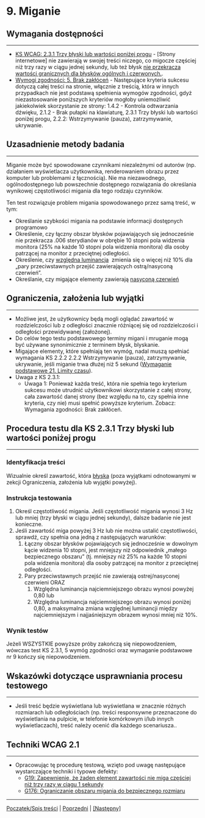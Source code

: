 # 9. Miganie

## Wymagania dostępności
---------------------
-   [KS WCAG: 2.3.1 Trzy błyski lub wartości poniżej progu](http://www.w3.org/TR/UNDERSTANDING-WCAG20/seizure-does-not-violate.html) - \[Strony internetowe\] nie zawierają w swojej treści niczego, co migocze częściej niż trzy razy w ciągu jednej sekundy, lub też błysk [nie przekracza wartości granicznych dla błysków ogólnych i czerwonych.](https://www.w3.org/TR/UNDERSTANDING-WCAG20/seizure-does-not-violate.html#general-thresholddef).
-   [Wymogi zgodności: 5. Brak zakłóceń](https://www.w3.org/TR/WCAG20/#cc5) - Następujące kryteria sukcesu dotyczą całej treści na stronie, włącznie z treścią, która w innych przypadkach nie jest podstawą spełnienia wymogów zgodności, gdyż niezastosowanie poniższych kryteriów mogłoby uniemożliwić jakiekolwiek skorzystanie ze strony: 1.4.2 - Kontrola odtwarzania dźwięku, 2.1.2 - Brak pułapki na klawiaturę, 2.3.1 Trzy błyski lub wartości poniżej progu, 2.2.2: Wstrzymywanie (pauza), zatrzymywanie, ukrywanie.

## Uzasadnienie metody badania
------------------------------
Miganie może być spowodowane czynnikami niezależnymi od autorów (np. działaniem wyświetlacza użytkownika, renderowaniem obrazu przez komputer lub problemami z łącznością). Nie ma niezawodnego, ogólnodostępnego lub powszechnie dostępnego rozwiązania do określania wynikowej częstotliwości migania dla tego rodzaju czynników.

Ten test rozwiązuje problem migania spowodowanego przez samą treść, w tym:
- Określanie szybkości migania na podstawie informacji dostępnych programowo 
- Określenie, czy łączny obszar błysków pojawiających się jednocześnie nie przekracza .006 sterydianów w obrębie 10 stopni pola widzenia monitora (25% na każde 10 stopni pola widzenia monitora) dla osoby patrzącej na monitor z przeciętnej odległości. 
- Określenie, czy [względna luminancja](https://www.w3.org/TR/2008/REC-WCAG20-20081211/#relativeluminancedef)  zmienia się o więcej niż 10% dla „pary przeciwstawnych przejść zawierających ostrą/nasyconą czerwień”.
- Określanie, czy migające elementy zawierają [nasyconą czerwień](http://www.w3.org/TR/2008/REC-WCAG20-20081211/#general-thresholddef)

## Ograniczenia, założenia lub wyjątki
--------------------------------------
- Możliwe jest, że użytkownicy będą mogli oglądać zawartość w rozdzielczości lub z odległości znacznie różniącej się od rozdzielczości i odległości przewidywanej (założonej).
- Do celów tego testu podstawowego terminy migani i mruganie mogą być używane synonimicznie z terminem błysk, blyskanie.
- Migające elementy, które spełniają ten wymóg, nadal muszą spełniać wymagania KS 2.2.2 2.2.2 Wstrzymywanie (pauza), zatrzymywanie, ukrywanie, jeśli miganie trwa dłużej niż 5 sekund ([Wymaganie podstawowe 21. Limity czasu](21_LimityCzasu.md)).
- Uwaga z KS 2.3.1:
    - Uwaga 1: Ponieważ każda treść, która nie spełnia tego kryterium sukcesu może utrudnić użytkownikowi skorzystanie z całej strony, cała zawartość danej strony (bez względu na to, czy spełnia inne kryteria, czy nie) musi spełnić powyższe kryterium. Zobacz: Wymagania zgodności: Brak zakłóceń.
	
## Procedura testu dla KS 2.3.1 Trzy błyski lub wartości poniżej progu
-----------------------------------------------------------------------
### Identyfikacja treści
Wizualnie określ zawartość, która [błyska](https://www.w3.org/TR/UNDERSTANDING-WCAG20/seizure-does-not-violate.html#flash-def) (poza wyjątkami odnotowanymi w zekcji Ograniczenia, założenia lub wyjątki powyżej).


### Instrukcja testowania
1.  Określ częstotliwość migania. Jeśli częstotliwość migania wynosi 3 Hz lub mniej (trzy błyski w ciągu jednej sekundy), dalsze badanie nie jest konieczne.
2.  Jeśli zawartość miga powyżej 3 Hz lub nie można ustalić częstotliwości, sprawdź, czy spełnia ona jedną z następujących warunków:
    1.  Łączny obszar błysków pojawiających się jednocześnie w dowolnym kącie widzenia 10 stopni, jest mniejszy niż odpowiednik „małego bezpiecznego obszaru” (tj. mniejszy niż 25% na każde 10 stopni pola widzenia monitora) dla osoby patrzącej na monitor z przeciętnej odległości.
    2.  Pary przeciwstawnych przejść nie zawierają ostrej/nasyconej czerwieni ORAZ
        1.  Względna luminancja najciemniejszego obrazu wynosi powyżej 0,80 lub
        2.  Względna luminancja najciemniejszego obrazu wynosi poniżej 0,80, a maksymalna zmiana względnej luminancji między najciemniejszym i najjaśniejszym obrazem wynosi mniej niż 10%.

### Wynik testów
Jeżeli WSZYSTKIE powyższe próby zakończą się niepowodzeniem, wówczas test KS 2.3.1, 5 wymóg zgodności oraz wymaganie podstawowe nr 9 kończy się niepowodzeniem.

##  Wskazówki dotyczące usprawniania procesu testowego
----------------------------------------------------------
- Jeśli treść będzie wyświetlana lub wyświetlana w znacznie różnych rozmiarach lub odległościach (np. treści responsywne przeznaczone do wyświetlania na pulpicie, w telefonie komórkowym i/lub innych wyświetlaczach), treść należy ocenić dla każdego scenariusza..

## Techniki WCAG 2.1
--------------------
-   Opracowując tę procedurę testową, wzięto pod uwagę następujące wystarczające techniki i typowe defekty:
    -   [G19: Zapewnienie, że żaden element zawartości nie miga częściej niż trzy razy w ciągu 1 sekundy](https://www.w3.org/TR/WCAG20-TECHS/G19.html)
    -   [G176: Ograniczanie obszaru migania do bezpiecznego rozmiaru](https://www.w3.org/TR/WCAG20-TECHS/G176.html)

----------------------------------------
[Początek/Spis treści](index.md) | [Poprzedni](08_Kontrast.md) | [[Następny]](10_Formularze.md)
